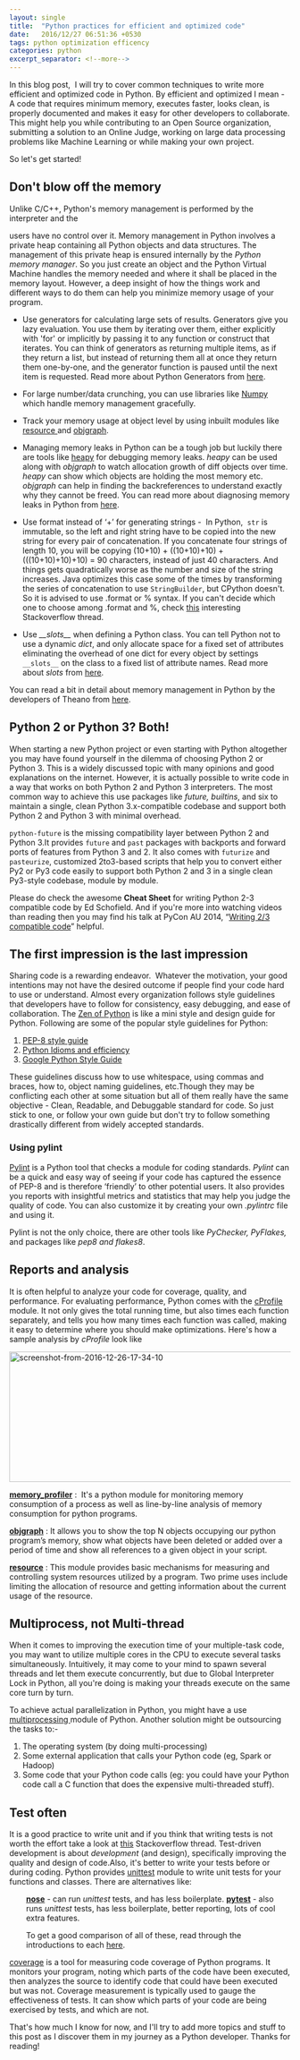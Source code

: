 ```yaml
---
layout: single
title:  "Python practices for efficient and optimized code"
date:   2016/12/27 06:51:36 +0530
tags: python optimization efficency
categories: python
excerpt_separator: <!--more-->
---
```


In this blog post,  I will try to cover common techniques to write more efficient and optimized code in Python. By efficient and optimized I mean - <!--more--> A code that requires minimum memory, executes faster, looks clean, is properly documented and makes it easy for other developers to collaborate. This might help you while contributing to an Open Source organization, submitting a solution to an Online Judge, working on large data processing problems like Machine Learning or while making your own project.

So let's get started!

<h2>Don't blow off the memory</h2>

Unlike C/C++, Python's memory management is performed by the interpreter and the
<!--more Keep on reading!-->
users have no control over it. Memory management in Python involves a private heap containing all Python objects and data structures. The management of this private heap is ensured internally by the <em>Python memory manager</em>. So you just create an object and the Python Virtual Machine handles the memory needed and where it shall be placed in the memory layout. However, a deep insight of how the things work and different ways to do them can help you minimize memory usage of your program.

<ul>
    <li>Use generators for calculating large sets of results. Generators give you lazy evaluation. You use them by iterating over them, either explicitly with 'for' or implicitly by passing it to any function or construct that iterates. You can think of generators as returning multiple items, as if they return a list, but instead of returning them all at once they return them one-by-one, and the generator function is paused until the next item is requested. Read more about Python Generators from <a href="https://jeffknupp.com/blog/2013/04/07/improve-your-python-yield-and-generators-explained/" target="_blank">here</a>.</li>
</ul>

<ul>
    <li>For large number/data crunching, you can use libraries like <a href="http://www.numpy.org/">Numpy</a> which handle memory management gracefully.</li>
</ul>

<ul>
    <li>Track your memory usage at object level by using inbuilt modules like <a href="https://docs.python.org/2/library/resource.html">resource </a>and <a href="https://mg.pov.lt/objgraph/" target="_blank">objgraph</a>.</li>
</ul>

<ul>
    <li>Managing memory leaks in Python can be a tough job but luckily there are tools like <a href="https://pypi.python.org/pypi/guppy/" target="_blank">heapy</a> for debugging memory leaks. <em>heapy</em> can be used along with <em>objgraph</em> to watch allocation growth of diff objects over time. <em>heapy</em> can show which objects are holding the most memory etc.<em> objgraph</em> can help in finding the backreferences to understand exactly why they cannot be freed. You can read more about diagnosing memory leaks in Python from <a href="http://chase-seibert.github.io/blog/2013/08/03/diagnosing-memory-leaks-python.html">here</a>.</li>
</ul>

<ul>
    <li>Use format instead of ‘+’ for generating strings -  In Python,  <code>str</code> is immutable, so the left and right string have to be copied into the new string for every pair of concatenation. If you concatenate four strings of length 10, you will be copying (10+10) + ((10+10)+10) + (((10+10)+10)+10) = 90 characters, instead of just 40 characters. And things gets quadratically worse as the number and size of the string increases. Java optimizes this case some of the times by transforming the series of concatenation to use <code>StringBuilder</code>, but CPython doesn't. So it is advised to use .format or % syntax. If you can't decide which one to choose among .format and %, check <a href="http://stackoverflow.com/questions/5082452/python-string-formatting-vs-format">this</a> interesting Stackoverflow thread.</li>
</ul>

<ul>
    <li>Use <em>__slots__</em> when defining a Python class. You can tell Python not to use a dynamic <em>dict</em>, and only allocate space for a fixed set of attributes eliminating the overhead of one dict for every object by settings <code>__slots__</code> on the class to a fixed list of attribute names. Read more about <em>slots</em> from <a href="http://stackoverflow.com/questions/472000/usage-of-slots">here</a>.</li>
</ul>

You can read a bit in detail about memory management in Python by the developers of Theano from <a href="http://deeplearning.net/software/theano/tutorial/python-memory-management.html">here</a>.

<h2>Python 2 or Python 3? Both!</h2>

When starting a new Python project or even starting with Python altogether you may have found yourself in the dilemma of choosing Python 2 or Python 3. This is a widely discussed topic with many opinions and good explanations on the internet. However, it is actually possible to write code in a way that works on both Python 2 and Python 3 interpreters. The most common way to achieve this use packages like <em>future, builtins</em>, and six to maintain a single, clean Python 3.x-compatible codebase and support both Python 2 and Python 3 with minimal overhead.

<code><span class="pre">python-future</span></code> is the missing compatibility layer between Python 2 and Python 3.It provides <code><span class="pre">future</span></code> and <code><span class="pre">past</span></code> packages with backports and forward ports of features from Python 3 and 2. It also comes with <code><span class="pre">futurize</span></code> and <code><span class="pre">pasteurize</span></code>, customized 2to3-based scripts that help you to convert either Py2 or Py3 code easily to support both Python 2 and 3 in a single clean Py3-style codebase, module by module.

Please do check the awesome <strong>Cheat Sheet</strong> for writing Python 2-3 compatible code by Ed Schofield. And if you're more into watching videos than reading then you may find his talk at PyCon AU 2014, “<a href="http://www.youtube.com/watch?v=KOqk8j11aAI&amp;t=10m14s">Writing 2/3 compatible code</a>” helpful.

<h2>The first impression is the last impression</h2>

Sharing code is a rewarding endeavor.  Whatever the motivation, your good intentions may not have the desired outcome if people find your code hard to use or understand. Almost every organization follows style guidelines that developers have to follow for consistency, easy debugging, and ease of collaboration. The <a href="https://www.python.org/dev/peps/pep-0020/">Zen of Python</a> is like a mini style and design guide for Python. Following are some of the popular style guidelines for Python:

<ol>
    <li><a href="https://www.python.org/dev/peps/pep-0008/">PEP-8 style guide</a></li>
    <li><a href="https://www.memonic.com/user/pneff/folder/python/id/1bufp">Python Idioms and efficiency</a></li>
    <li><a href="https://google.github.io/styleguide/pyguide.html">Google Python Style Guide</a></li>
</ol>

These guidelines discuss how to use whitespace, using commas and braces, how to, object naming guidelines, etc.Though they may be conflicting each other at some situation but all of them really have the same objective - Clean, Readable, and Debuggable standard for code. So just stick to one, or follow your own guide but don't try to follow something drastically different from widely accepted standards.

<h3>Using pylint</h3>

<a class="reference external" href="http://www.logilab.org/857">Pylint</a> is a Python tool that checks a module for coding standards. <em>Pylint</em> can be a quick and easy way of seeing if your code has captured the essence of PEP-8 and is therefore ‘friendly’ to other potential users. It also provides you reports with insightful metrics and statistics that may help you judge the quality of code. You can also customize it by creating your own <em>.pylintrc</em> file and using it.

Pylint is not the only choice, there are other tools like <em>PyChecker, PyFlakes,</em> and packages like <em>pep8 and flakes8</em>.

<h2>Reports and analysis</h2>

It is often helpful to analyze your code for coverage, quality, and performance. For evaluating performance, Python comes with the <a href="https://docs.python.org/2/library/profile.html#module-cProfile" target="_blank">cProfile</a> module. It not only gives the total running time, but also times each function separately, and tells you how many times each function was called, making it easy to determine where you should make optimizations. Here's how a sample analysis by <em>cProfile</em> look like

<img class="alignnone size-full wp-image-574" src="https://satwikkansal.files.wordpress.com/2016/12/screenshot-from-2016-12-26-17-34-10.png" alt="screenshot-from-2016-12-26-17-34-10" width="719" height="233" />

<a href="https://github.com/fabianp/memory_profiler" target="_blank"><strong>memory_profiler</strong></a> :  It's a python module for monitoring memory consumption of a process as well as line-by-line analysis of memory consumption for python programs.

<strong> <a href="http://mg.pov.lt/objgraph/">objgraph</a></strong> : It allows you to show the top N objects occupying our python program’s memory, show what objects have been deleted or added over a period of time and show all references to a given object in your script.

<a href="https://docs.python.org/2/library/resource.html" target="_blank"><strong>resource</strong></a> : This module provides basic mechanisms for measuring and controlling system resources utilized by a program. Two prime uses include limiting the allocation of resource and getting information about the current usage of the resource.

<h2>Multiprocess, not Multi-thread</h2>

When it comes to improving the execution time of your multiple-task code, you may want to utilize multiple cores in the CPU to execute several tasks simultaneously. Intuitively, it may come to your mind to spawn several threads and let them execute concurrently, but due to Global Interpreter Lock in Python, all you're doing is making your threads execute on the same core turn by turn.

To achieve actual parallelization in Python, you might have a use <a href="https://docs.python.org/2/library/multiprocessing.html">multiprocessing </a>module of Python. Another solution might be outsourcing the tasks to:-

<ol>
    <li>The operating system (by doing multi-processing)</li>
    <li>Some external application that calls your Python code (eg, Spark or Hadoop)</li>
    <li>Some code that your Python code calls (eg: you could have your Python code call a C function that does the expensive multi-threaded stuff).</li>
</ol>

<h2>Test often</h2>

It is a good practice to write unit and if you think that writing tests is not worth the effort take a look at <a href="http://stackoverflow.com/questions/67299/is-unit-testing-worth-the-effort" target="_blank">this</a> Stackoverflow thread. Test-driven development is about <em>development</em> (and design), specifically improving the quality and design of code.Also, it's better to write your tests before or during coding. Python provides <a href="https://docs.python.org/2/library/unittest.html" target="_blank">unittest</a> module to write unit tests for your functions and classes. There are alternatives like:

<p style="padding-left:30px;"><strong><a href="http://pythontesting.net/framework/nose/nose-introduction/">nose</a></strong> - can run <em>unittest</em> tests, and has less boilerplate.
<strong><a href="http://pythontesting.net/framework/pytest/pytest-introduction/">pytest</a></strong> - also runs <em>unittest</em> tests, has less boilerplate, better reporting, lots of cool extra features.</p>

<p style="padding-left:30px;">To get a good comparison of all of these, read through the introductions to each <a href="http://pythontesting.net/start-here" target="_blank">here</a>.</p>

<a href="https://coverage.readthedocs.io/en/coverage-4.2/" target="_blank">coverage</a> is a tool for measuring code coverage of Python programs. It monitors your program, noting which parts of the code have been executed, then analyzes the source to identify code that could have been executed but was not. Coverage measurement is typically used to gauge the effectiveness of tests. It can show which parts of your code are being exercised by tests, and which are not.

That's how much I know for now, and I'll try to add more topics and stuff to this post as I discover them in my journey as a Python developer. Thanks for reading!